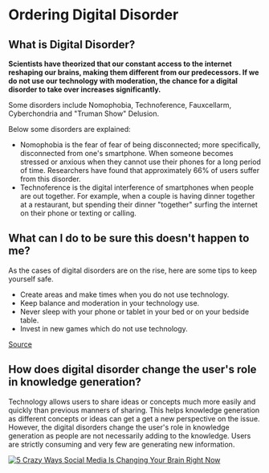 # Ordering Digital Disorder

## What is Digital Disorder?

**Scientists have theorized that our constant access to the internet reshaping our brains, making them different from our predecessors. If we do not use our technology with moderation, the chance for a digital disorder to take over increases significantly.**

Some disorders include Nomophobia, Technoference, Fauxcellarm, Cyberchondria and "Truman Show" Delusion. 

Below some disorders are explained: 

* Nomophobia is the fear of fear of being disconnected; more specifically, disconnected from one's smartphone. When someone becomes stressed or anxious when they cannot use their phones for a long period of time. Researchers have found that approximately 66% of users suffer from this disorder. 
* Technoference is the digital interference of smartphones when people are out together. For example, when a couple is having dinner together at a restaurant, but spending their dinner "together" surfing the internet on their phone or texting or calling. 

## What can I do to be sure this doesn't happen to me?

As the cases of digital disorders are on the rise, here are some tips to keep yourself safe. 
* Create areas and make times when you do not use technology. 
* Keep balance and moderation in your technology use. 
* Never sleep with your phone or tablet in your bed or on your bedside table. 
* Invest in new games which do not use technology. 

[Source](https://netsanity.net/digital-disorders/)

## How does digital disorder change the user's role in knowledge generation?

Technology allows users to share ideas or concepts much more easily and quickly than previous manners of sharing. This helps knowledge generation as different concepts or ideas can get a get a new perspective on the issue. However, the digital disorders change the user's role in knowledge generation as people are not necessarily adding to the knowledge. Users are strictly consuming and very few are generating new information. 

[![5 Crazy Ways Social Media Is Changing Your Brain Right Now](https://i.pinimg.com/originals/09/2b/c9/092bc9a111835f38e78d5d78d1013176.png)](https://www.youtube.com/watch?v=HffWFd_6bJ0 "5 Crazy Ways Social Media Is Changing Your Brain Right Now")